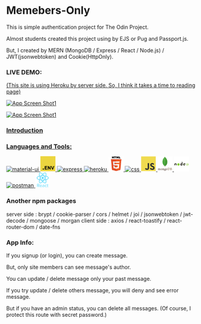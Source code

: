 # Memebers-Only

This is simple authentication project for The Odin Project.

Almost students created this project using by EJS or Pug and Passport.js.

But, I created by MERN (MongoDB / Express / React / Node.js) / JWT(jsonwebtoken) and Cookie(HttpOnly).

### LIVE DEMO: <a href="https://mern-members-only.netlify.app/" target="_blank" />

(This site is using Heroku by server side. So, I think it takes a time to reading page)

![App Screen Shot1](https://i.ibb.co/f8X15r8/screen1.png)

![App Screen Shot1](https://i.ibb.co/H7sTrQc/screen2.png)

### Introduction

<h3 align="left">Languages and Tools:</h3>
<p align="left"> <img src="https://seeklogo.com/images/M/material-ui-logo-5BDCB9BA8F-seeklogo.com.png" alt="material-ui" width="40" height="40"/> <img src="https://raw.githubusercontent.com/motdotla/dotenv/master/dotenv.png" alt="dotenv" width="40" height="40"/> <a href="https://expressjs.com" target="_blank"> <img src="https://i.cloudup.com/zfY6lL7eFa-3000x3000.png" alt="express" width="40" height="40"/> </a> <a href="https://heroku.com" target="_blank"> <img src="https://www.vectorlogo.zone/logos/heroku/heroku-icon.svg" alt="heroku" width="40" height="40"/> </a> <a href="https://www.w3.org/html/" target="_blank"> <img src="https://raw.githubusercontent.com/devicons/devicon/master/icons/html5/html5-original-wordmark.svg" alt="html5" width="40" height="40"/> </a> <a href="https://www.w3.org/html/" target="_blank"> <img src="https://external-content.duckduckgo.com/iu/?u=https%3A%2F%2Ftse1.mm.bing.net%2Fth%3Fid%3DOIP.t8LlCJIKEWi5TeqGdfoxHQHaJ3%26pid%3DApi&f=1" alt="css" width="40" height="40"/> </a> <a href="https://developer.mozilla.org/en-US/docs/Web/JavaScript" target="_blank"> <img src="https://raw.githubusercontent.com/devicons/devicon/master/icons/javascript/javascript-original.svg" alt="javascript" width="40" height="40"/> </a> <a href="https://www.mongodb.com/" target="_blank"> <img src="https://raw.githubusercontent.com/devicons/devicon/master/icons/mongodb/mongodb-original-wordmark.svg" alt="mongodb" width="40" height="40"/> </a>  <a href="https://nodejs.org" target="_blank"> <img src="https://raw.githubusercontent.com/devicons/devicon/master/icons/nodejs/nodejs-original-wordmark.svg" alt="nodejs" width="40" height="40"/> </a> <a href="https://postman.com" target="_blank"> <img src="https://www.vectorlogo.zone/logos/getpostman/getpostman-icon.svg" alt="postman" width="40" height="40"/> </a>  <a href="https://reactjs.org/" target="_blank"> <img src="https://raw.githubusercontent.com/devicons/devicon/master/icons/react/react-original-wordmark.svg" alt="react" width="40" height="40"/> </a></p>

### Another npm packages

server side : brypt / cookie-parser / cors / helmet / joi / jsonwebtoken / jwt-decode / mongoose / morgan
client side : axios / react-toastify / react-router-dom / date-fns

### App Info:  

If you signup (or login), you can create message.

But, only site members can see message's author.

You can update / delete message only your past message.

If you try update / delete others message, you will deny and see error message.

But if you have an admin status, you can delete all messages. (Of course, I protect this route with secret password.)
